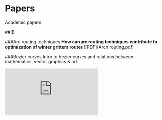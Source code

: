 # Papers
Academic papers

##IB

###Arc routing techniques
**How can arc routing techniques contribute to optimization of winter gritters
routes**
![PDF](Arch routing.pdf)

###Bezier curves
Intro to bezier curves and relations between mathematics, vector graphics & art.

![PDF](https://github.com/skonina/Papers/raw/master/Bezier%20curves.pdf)


